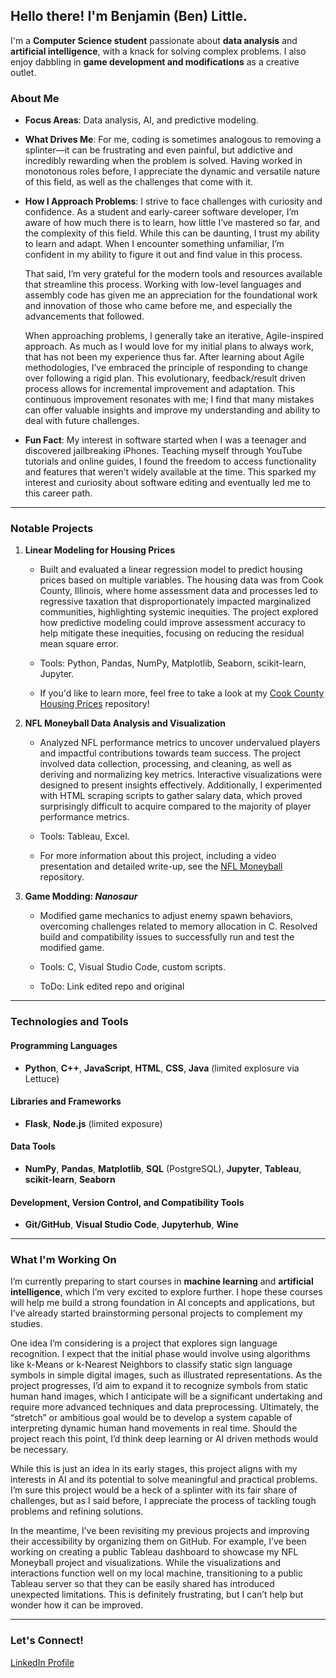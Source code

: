 
## Hello there! I'm Benjamin (Ben) Little. 

I'm a **Computer Science student** passionate about **data analysis** and **artificial intelligence**, with a knack for solving complex problems. 
I also enjoy dabbling in **game development and modifications** as a creative outlet.  

### About Me
- **Focus Areas**: Data analysis, AI, and predictive modeling.
- **What Drives Me**: For me, coding is sometimes analogous to removing a splinter—it can be frustrating and even painful, but addictive and incredibly rewarding when the problem is solved.
  Having worked in monotonous roles before, I appreciate the dynamic and versatile nature of this field, as well as the challenges that come with it.
- **How I Approach Problems**: I strive to face challenges with curiosity and confidence. As a student and early-career software developer, I’m aware of how much there is to learn, how little I’ve mastered so far, and the complexity of this field. While this can be daunting, I trust my ability to learn and adapt. When I encounter something unfamiliar, I’m confident in my ability to figure it out and find value in this process.

  That said, I’m very grateful for the modern tools and resources available that streamline this process. Working with low-level languages and assembly code has given me an appreciation for the foundational work and innovation of those who came before me, and especially the advancements that followed. 

  When approaching problems, I generally take an iterative, Agile-inspired approach. As much as I would love for my initial plans to always work, that has not been my experience thus far. After learning about Agile methodologies, I’ve embraced the principle of responding to change over following a rigid plan. This evolutionary, feedback/result driven process allows for incremental improvement and adaptation. This continuous improvement resonates with me; I find that many mistakes can offer valuable insights and improve my understanding and ability to deal with future challenges. 

- **Fun Fact**: My interest in software started when I was a teenager and discovered jailbreaking iPhones. Teaching myself through YouTube tutorials and online guides, I found the freedom to access functionality and features that weren’t widely available at the time. This sparked my interest and curiosity about software editing and eventually led me to this career path. 

---

### Notable Projects
1. **Linear Modeling for Housing Prices**  
   - Built and evaluated a linear regression model to predict housing prices based on multiple variables. The housing data was from Cook County, Illinois, where home assessment data and processes led to regressive taxation that disproportionately impacted marginalized communities, highlighting systemic inequities. The project explored how predictive modeling could improve assessment accuracy to help mitigate these inequities, focusing on reducing the residual mean square error. 

   - Tools: Python, Pandas, NumPy, Matplotlib, Seaborn, scikit-learn, Jupyter.
  
   - If you'd like to learn more, feel free to take a look at my [Cook County Housing Prices](https://github.com/BenLittle24/CookCountyHousingPrices) repository! 

2. **NFL Moneyball Data Analysis and Visualization**  
   - Analyzed NFL performance metrics to uncover undervalued players and impactful contributions towards team success. The project involved data collection, processing, and cleaning, as well as deriving and normalizing key metrics. Interactive visualizations were designed to present insights effectively. Additionally, I experimented with HTML scraping scripts to gather salary data, which proved surprisingly difficult to acquire compared to the majority of player performance metrics.
   
   - Tools: Tableau, Excel.
  
   - For more information about this project, including a video presentation and detailed write-up, see the [NFL Moneyball](https://github.com/BenLittle24/NFL-Moneyball.git) repository. 
<!--
3. **SIR Modeling for Disease Spread**  
   - Simulated and visualized disease spread using various modeling techniques, including matrix-based methods.  
   - Tools: Python, NumPy, Matplotlib, Jupyter.
-->

3. **Game Modding: *Nanosaur***  
   - Modified game mechanics to adjust enemy spawn behaviors, overcoming challenges related to memory allocation in C. Resolved build and compatibility issues to successfully run and test the modified game.
   
   - Tools: C, Visual Studio Code, custom scripts.
  
   - ToDo: Link edited repo and original  

---

### Technologies and Tools
#### Programming Languages
- **Python**, **C++**, **JavaScript**, **HTML**, **CSS**, **Java** (limited explosure via Lettuce)

#### Libraries and Frameworks
- **Flask**, **Node.js** (limited exposure)

#### Data Tools
- **NumPy**, **Pandas**, **Matplotlib**, **SQL** (PostgreSQL), **Jupyter**, **Tableau**, **scikit-learn**, **Seaborn**

#### Development, Version Control, and Compatibility Tools
- **Git/GitHub**, **Visual Studio Code**, **Jupyterhub**, **Wine**

---

### What I'm Working On

I’m currently preparing to start courses in **machine learning** and **artificial intelligence**, which I’m very excited to explore further. I hope these courses will help me build a strong foundation in AI concepts and applications, but I’ve already started brainstorming personal projects to complement my studies. 

One idea I’m considering is a project that explores sign language recognition. I expect that the initial phase would involve using algorithms like k-Means or k-Nearest Neighbors to classify static sign language symbols in simple digital images, such as illustrated representations. As the project progresses, I’d aim to expand it to recognize symbols from static human hand images, which I anticipate will be a significant undertaking and require more advanced techniques and data preprocessing. Ultimately, the “stretch” or ambitious goal would be to develop a system capable of interpreting dynamic human hand movements in real time. Should the project reach this point, I’d think deep learning or AI driven methods would be necessary. 

While this is just an idea in its early stages, this project aligns with my interests in AI and its potential to solve meaningful and practical problems. I’m sure this project would be a heck of a splinter with its fair share of challenges, but as I said before, I appreciate the process of tackling tough problems and refining solutions.

In the meantime, I’ve been revisiting my previous projects and improving their accessibility by organizing them on GitHub. For example, I’ve been working on creating a public Tableau dashboard to showcase my NFL Moneyball project and visualizations. While the visualizations and interactions function well on my local machine, transitioning to a public Tableau server so that they can be easily shared has introduced unexpected limitations. This is definitely frustrating, but I can’t help but wonder how it can be improved. 

---

### Let's Connect!
[LinkedIn Profile](www.linkedin.com/in/benjamin-little-49b1a71a8)


<!---
BenLittle24/BenLittle24 is a ✨ special ✨ repository because its `README.md` (this file) appears on your GitHub profile.
You can click the Preview link to take a look at your changes.
--->

